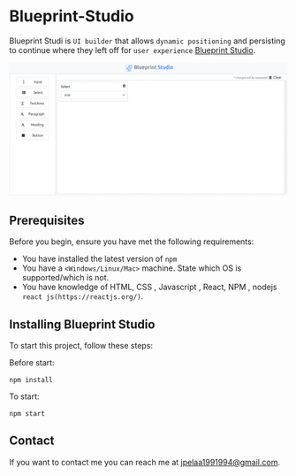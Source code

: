 # Blueprint-Studio


Blueprint Studi is `UI builder` that allows `dynamic positioning` and persisting to continue where they left off for `user experience` [Blueprint Studio](https://github.com/facebook/create-react-app).

<img src="https://github.com/jpelaa/blueprint-studio/blob/master/src/assets/images/blueprint-studio.png" alt="product image"/>


## Prerequisites

Before you begin, ensure you have met the following requirements:

* You have installed the latest version of `npm`
* You have a `<Windows/Linux/Mac>` machine. State which OS is supported/which is not.
* You have knowledge of HTML, CSS , Javascript , React, NPM , nodejs  `react js(https://reactjs.org/)`.

## Installing Blueprint Studio

To start this project, follow these steps:

Before start:
```
npm install 
```

To start:
```
npm start
```


## Contact

If you want to contact me you can reach me at <jpelaa1991994@gmail.com>.
